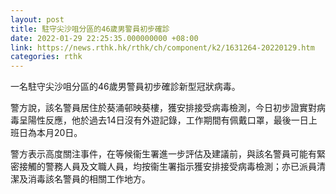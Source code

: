```yaml
---
layout: post
title: 駐守尖沙咀分區的46歲男警員初步確診
date: 2022-01-29 22:25:35.000000000 +08:00
link: https://news.rthk.hk/rthk/ch/component/k2/1631264-20220129.htm
categories: rthk
---
```


一名駐守尖沙咀分區的46歲男警員初步確診新型冠狀病毒。

警方說，該名警員居住於葵涌邨映葵樓，獲安排接受病毒檢測，今日初步證實對病毒呈陽性反應，他於過去14日沒有外遊記錄，工作期間有佩戴口罩，最後一日上班日為本月20日。

警方表示高度關注事件，在等候衞生署進一步評估及建議前，與該名警員可能有緊密接觸的警務人員及文職人員，均按衞生署指示獲安排接受病毒檢測；亦已派員清潔及消毒該名警員的相關工作地方。
